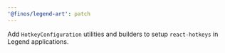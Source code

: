 ```yaml
---
'@finos/legend-art': patch
---
```


Add `HotkeyConfiguration` utilities and builders to setup `react-hotkeys` in Legend applications.
